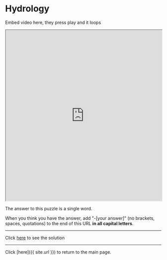# Hydrology

Embed video here, they press play and it loops

<iframe width="100%" height="550px"
    src="https://www.youtube.com/embed/BDlako_aykI?loop=1">
</iframe>

The answer to this puzzle is a single word.

When you think you have the answer, add "-[your answer]" (no brackets, spaces, quotations) to the end of this URL **in all capital letters**.

-----

Click [here](Diameter-69420) to see the solution

-----

Click [here]({{ site.url }}) to return to the main page.
